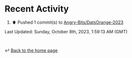 # Recent Activity

<!--RECENT_ACTIVITY:start-->
1. ⬆️ Pushed 1 commit(s) to [Angry-Bits/DatsOrange-2023](https://github.com/Angry-Bits/DatsOrange-2023)<br>
<!--RECENT_ACTIVITY:end-->

<!--RECENT_ACTIVITY:last_update-->
Last Updated: Sunday, October 8th, 2023, 1:59:13 AM (GMT)
<!--RECENT_ACTIVITY:last_update_end-->

<br>

↩️ [Back to the home page](/README.md)

